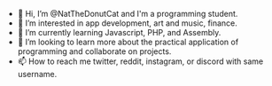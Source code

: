 - 👋 Hi, I’m @NatTheDonutCat and I'm a programming student.
- 👀 I’m interested in app development, art and music, finance.
- 🌱 I’m currently learning Javascript, PHP, and Assembly.
- 💞️ I’m looking to learn more about the practical application of programming and collaborate on projects.
- 📫 How to reach me twitter, reddit, instagram, or discord with same username.

<!---
NatTheDonutCat/NatTheDonutCat is a ✨ special ✨ repository because its `README.md` (this file) appears on your GitHub profile.
You can click the Preview link to take a look at your changes.
--->
